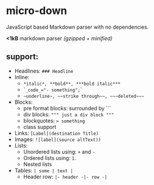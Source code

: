 # micro-down

JavaScript based Markdown parser with no dependencies.

**<1kB** markdown parser *(gzipped + minified)*

## support:
- Headlines: `### Headline`
- Inline:
    - `*italic*, **bold**, ***bold italic***`
    - \``_code_="- something";`\`
    - `~underline~, ~~strike through~~, ~~~deleted~~~`
- Blocks:
    - pre format blocks: surrounded by  \`\`\`
    - div blocks: `""" just a div block """`
    - blockquotes: `> something`
    - class support
- Links: `[Label](destination Title)`
- Images: `![label](source altText))`
- Lists:
    - Unordered lists using: `+` and `-`
    - Ordered lists using: `1.`
    - Nested lists
- Tables: `| some | text |`
    - Header row: `|- header -|- row -|`
